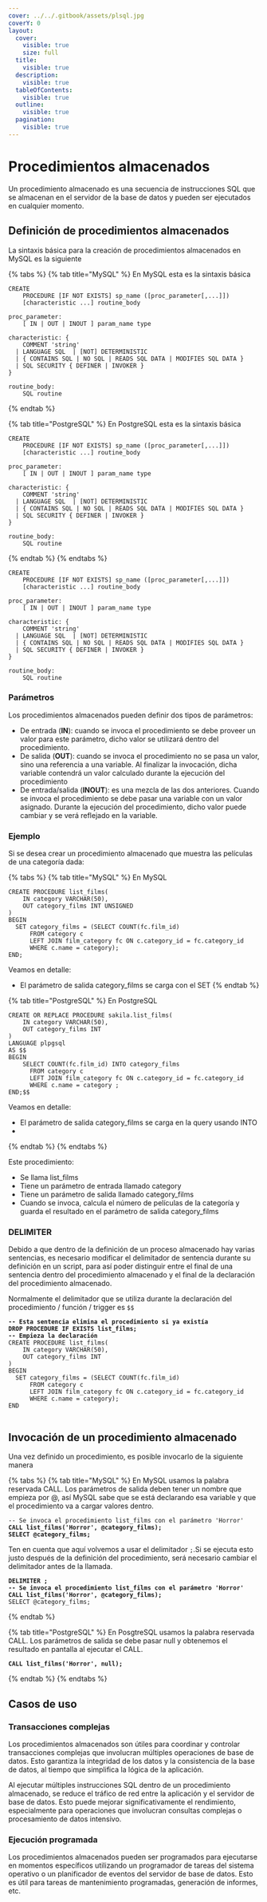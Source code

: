 ```yaml
---
cover: ../../.gitbook/assets/plsql.jpg
coverY: 0
layout:
  cover:
    visible: true
    size: full
  title:
    visible: true
  description:
    visible: true
  tableOfContents:
    visible: true
  outline:
    visible: true
  pagination:
    visible: true
---
```


# Procedimientos almacenados

Un procedimiento almacenado es una secuencia de instrucciones SQL que se almacenan en el servidor de la base de datos y pueden ser ejecutados en cualquier momento.

## Definición de procedimientos almacenados

La sintaxis básica para la creación de procedimientos almacenados en MySQL es la siguiente

{% tabs %}
{% tab title="MySQL" %}
En MySQL esta es la sintaxis básica

```plsql
CREATE
    PROCEDURE [IF NOT EXISTS] sp_name ([proc_parameter[,...]])
    [characteristic ...] routine_body

proc_parameter:
    [ IN | OUT | INOUT ] param_name type

characteristic: {
    COMMENT 'string'
  | LANGUAGE SQL  | [NOT] DETERMINISTIC
  | { CONTAINS SQL | NO SQL | READS SQL DATA | MODIFIES SQL DATA }
  | SQL SECURITY { DEFINER | INVOKER }
}

routine_body:
    SQL routine
```
{% endtab %}

{% tab title="PostgreSQL" %}
En PostgreSQL esta es la sintaxis básica

```plsql
CREATE
    PROCEDURE [IF NOT EXISTS] sp_name ([proc_parameter[,...]])
    [characteristic ...] routine_body

proc_parameter:
    [ IN | OUT | INOUT ] param_name type

characteristic: {
    COMMENT 'string'
  | LANGUAGE SQL  | [NOT] DETERMINISTIC
  | { CONTAINS SQL | NO SQL | READS SQL DATA | MODIFIES SQL DATA }
  | SQL SECURITY { DEFINER | INVOKER }
}

routine_body:
    SQL routine
```
{% endtab %}
{% endtabs %}

```plsql
CREATE
    PROCEDURE [IF NOT EXISTS] sp_name ([proc_parameter[,...]])
    [characteristic ...] routine_body

proc_parameter:
    [ IN | OUT | INOUT ] param_name type

characteristic: {
    COMMENT 'string'
  | LANGUAGE SQL  | [NOT] DETERMINISTIC
  | { CONTAINS SQL | NO SQL | READS SQL DATA | MODIFIES SQL DATA }
  | SQL SECURITY { DEFINER | INVOKER }
}

routine_body:
    SQL routine
```

### Parámetros

Los procedimientos almacenados pueden definir dos tipos de parámetros:

* De entrada (**IN**): cuando se invoca el procedimiento se debe proveer un valor para este parámetro, dicho valor se utilizará dentro del procedimiento.
* De salida (**OUT**): cuando se invoca el procedimiento no se pasa un valor, sino una referencia a una variable. Al finalizar la invocación, dicha variable contendrá un valor calculado durante la ejecución del procedimiento
* De entrada/salida (**INOUT**): es una mezcla de las dos anteriores. Cuando se invoca el procedimiento se debe pasar una variable con un valor asignado. Durante la ejecución del procedimiento, dicho valor puede cambiar y se verá reflejado en la variable.

### Ejemplo

Si se desea crear un procedimiento almacenado que muestra las películas de una categoría dada:

{% tabs %}
{% tab title="MySQL" %}
En MySQL

```plsql
CREATE PROCEDURE list_films(
	IN category VARCHAR(50), 
	OUT category_films INT UNSIGNED
)
BEGIN
  SET category_films = (SELECT COUNT(fc.film_id)
	  FROM category c
	  LEFT JOIN film_category fc ON c.category_id = fc.category_id
	  WHERE c.name = category);
END;
```

Veamos en detalle:

* El parámetro de salida category\_films se carga con el SET
{% endtab %}

{% tab title="PostgreSQL" %}
En PostgreSQL

```plsql
CREATE OR REPLACE PROCEDURE sakila.list_films(
	IN category VARCHAR(50), 
	OUT category_films INT
)
LANGUAGE plpgsql
AS $$
BEGIN
  	SELECT COUNT(fc.film_id) INTO category_films
	  FROM category c
	  LEFT JOIN film_category fc ON c.category_id = fc.category_id
	  WHERE c.name = category ;
END;$$
```

Veamos en detalle:

* El parámetro de salida category\_films se carga en la query usando INTO
*
{% endtab %}
{% endtabs %}

Este procedimiento:

* Se llama list\_films
* Tiene un parámetro de entrada llamado category
* Tiene un parámetro de salida llamado category\_films
* Cuando se invoca, calcula el número de películas de la categoría y guarda el resultado en el parámetro de salida category\_films

### DELIMITER

Debido a que dentro de la definición de un proceso almacenado hay varias sentencias, es necesario modificar el delimitador de sentencia durante su definición en un script, para así poder distinguir entre el final de una sentencia dentro del procedimiento almacenado y el final de la declaración del procedimiento almacenado.

Normalmente el delimitador que se utiliza durante la declaración del procedimiento / función / trigger es `$$`

<pre class="language-plsql"><code class="lang-plsql"><strong>-- Esta sentencia elimina el procedimiento si ya existía
</strong><strong>DROP PROCEDURE IF EXISTS list_films;
</strong><strong>-- Empieza la declaración
</strong>CREATE PROCEDURE list_films(
	IN category VARCHAR(50), 
	OUT category_films INT
)
BEGIN
  SET category_films = (SELECT COUNT(fc.film_id)
	  FROM category c
	  LEFT JOIN film_category fc ON c.category_id = fc.category_id
	  WHERE c.name = category);
END

</code></pre>

## Invocación de un procedimiento almacenado



Una vez definido un procedimiento, es posible invocarlo de la siguiente manera

{% tabs %}
{% tab title="MySQL" %}
En MySQL usamos la palabra reservada CALL. Los parámetros de salida deben tener un nombre que empieza por @, así MySQL sabe que se está declarando esa variable y que el procedimiento va a cargar valores dentro.

<pre class="language-sql"><code class="lang-sql">-- Se invoca el procedimiento list_films con el parámetro 'Horror'
<strong>CALL list_films('Horror', @category_films);
</strong><strong>SELECT @category_films;
</strong></code></pre>

Ten en cuenta que aquí volvemos a usar el delimitador `;`.Si se ejecuta esto justo después de la definición del procedimiento, será necesario cambiar el delimitador antes de la llamada.

<pre class="language-sql"><code class="lang-sql"><strong>DELIMITER ;
</strong><strong>-- Se invoca el procedimiento list_films con el parámetro 'Horror'
</strong><strong>CALL list_films('Horror', @category_films);
</strong>SELECT @category_films;
</code></pre>
{% endtab %}

{% tab title="PostgreSQL" %}
En PosgtreSQL usamos la palabra reservada CALL. Los parámetros de salida se debe pasar null y obtenemos el resultado en pantalla al ejecutar el CALL.

<pre class="language-sql"><code class="lang-sql"><strong>CALL list_films('Horror', null);
</strong></code></pre>
{% endtab %}
{% endtabs %}

## Casos de uso

### Transacciones complejas

Los procedimientos almacenados son útiles para coordinar y controlar transacciones complejas que involucran múltiples operaciones de base de datos. Esto garantiza la integridad de los datos y la consistencia de la base de datos, al tiempo que simplifica la lógica de la aplicación.

Al ejecutar múltiples instrucciones SQL dentro de un procedimiento almacenado, se reduce el tráfico de red entre la aplicación y el servidor de base de datos. Esto puede mejorar significativamente el rendimiento, especialmente para operaciones que involucran consultas complejas o procesamiento de datos intensivo.

### Ejecución programada

Los procedimientos almacenados pueden ser programados para ejecutarse en momentos específicos utilizando un programador de tareas del sistema operativo o un planificador de eventos del servidor de base de datos. Esto es útil para tareas de mantenimiento programadas, generación de informes, etc.
